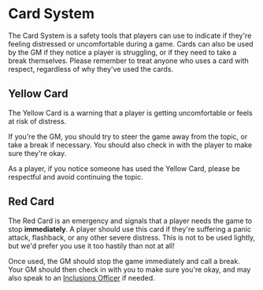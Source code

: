 # Card System

The Card System is a safety tools that players can use to indicate if they're feeling distressed or uncomfortable during a game.
Cards can also be used by the GM if they notice a player is struggling, or if they need to take a break themselves.
Please remember to treat anyone who uses a card with respect, regardless of why they've used the cards.

## Yellow Card

The Yellow Card is a warning that a player is getting uncomfortable or feels at risk of distress.

If you're the GM, you should try to steer the game away from the topic, or take a break if necessary. 
You should also check in with the player to make sure they're okay.

As a player, if you notice someone has used the Yellow Card, please be respectful and avoid continuing the topic.

## Red Card

The Red Card is an emergency and signals that a player needs the game to stop **immediately**.
A player should use this card if they're suffering a panic attack, flashback, or any other severe distress.
This is not to be used lightly, but we'd prefer you use it too hastily than not at all!

Once used, the GM should stop the game immediately and call a break.
Your GM should then check in with you to make sure you're okay, and may also speak to an [Inclusions Officer](/committee/members) if needed.